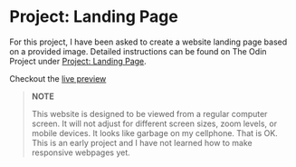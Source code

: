 # Project: Landing Page

For this project, I have been asked to create a website landing page based on a
provided image. Detailed instructions can be found on The Odin Project under
[Project: Landing Page](https://www.theodinproject.com/lessons/foundations-landing-page).

Checkout the [live preview](https://peter-mowen.github.io/odin-landing-page/)

> **NOTE**
>
> This website is designed to be viewed from a regular computer screen. It will
> not adjust for different screen sizes, zoom levels, or mobile devices. It
> looks like garbage on my cellphone. That is OK. This is an early project and I
> have not learned how to make responsive webpages yet.
